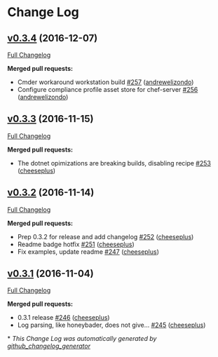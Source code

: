 # Change Log

## [v0.3.4](https://github.com/chef-cft/wombat/tree/v0.3.4) (2016-12-07)
[Full Changelog](https://github.com/chef-cft/wombat/compare/v0.3.3...v0.3.4)

**Merged pull requests:**

- Cmder workaround workstation build [\#257](https://github.com/chef-cft/wombat/pull/257) ([andrewelizondo](https://github.com/andrewelizondo))
- Configure compliance profile asset store for chef-server [\#256](https://github.com/chef-cft/wombat/pull/256) ([andrewelizondo](https://github.com/andrewelizondo))


## [v0.3.3](https://github.com/chef-cft/wombat/tree/v0.3.3) (2016-11-15)
[Full Changelog](https://github.com/chef-cft/wombat/compare/v0.3.2...v0.3.3)

**Merged pull requests:**

- The dotnet opimizations are breaking builds, disabling recipe [\#253](https://github.com/chef-cft/wombat/pull/253) ([cheeseplus](https://github.com/cheeseplus))

## [v0.3.2](https://github.com/chef-cft/wombat/tree/v0.3.2) (2016-11-14)
[Full Changelog](https://github.com/chef-cft/wombat/compare/v0.3.1...v0.3.2)

**Merged pull requests:**

- Prep 0.3.2 for release and add changelog [\#252](https://github.com/chef-cft/wombat/pull/252) ([cheeseplus](https://github.com/cheeseplus))
- Readme badge hotfix [\#251](https://github.com/chef-cft/wombat/pull/251) ([cheeseplus](https://github.com/cheeseplus))
- Fix examples, update readme [\#247](https://github.com/chef-cft/wombat/pull/247) ([cheeseplus](https://github.com/cheeseplus))

## [v0.3.1](https://github.com/chef-cft/wombat/tree/v0.3.1) (2016-11-04)
[Full Changelog](https://github.com/chef-cft/wombat/compare/v0.3.0...v0.3.1)

**Merged pull requests:**

- 0.3.1 release [\#246](https://github.com/chef-cft/wombat/pull/246) ([cheeseplus](https://github.com/cheeseplus))
- Log parsing, like honeybader, does not give... [\#245](https://github.com/chef-cft/wombat/pull/245) ([cheeseplus](https://github.com/cheeseplus))



\* *This Change Log was automatically generated by [github_changelog_generator](https://github.com/skywinder/Github-Changelog-Generator)*